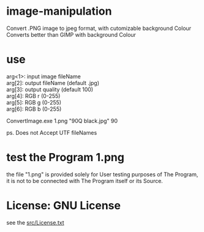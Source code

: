 # image-manipulation

Convert .PNG image to jpeg format, with cutomizable background Colour<br>
Converts better than GIMP with background Colour<br>

# use
arg<1>: input image fileName<br>
arg[2]: output fileName (default .jpg)<br>
arg[3]: output quality  (default 100)<br>
arg[4]: RGB r (0-255)<br>
arg[5]: RGB g (0-255)<br>
arg[6]: RGB b (0-255)<br>

ConvertImage.exe 1.png "90Q black.jpg" 90

ps. Does not Accept UTF fileNames

# test the Program 1.png
the file "1.png" is provided solely for User testing purposes of The Program, it is not to be connected with The Program itself or its Source.

# License: GNU License
see the <a href="src/License.txt">src/License.txt</a>
